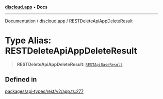 [**discloud.app**](../README.md) • **Docs**

***

[Documentation](../../packages.md) / [discloud.app](../README.md) / RESTDeleteApiAppDeleteResult

# Type Alias: RESTDeleteApiAppDeleteResult

> **RESTDeleteApiAppDeleteResult**: [`RESTApiBaseResult`](../interfaces/RESTApiBaseResult.md)

## Defined in

[packages/api-types/rest/v2/app.ts:277](https://github.com/discloud/discloud.app/blob/e957c12968777c01a56e127121040f7eaaf9b803/packages/api-types/rest/v2/app.ts#L277)

